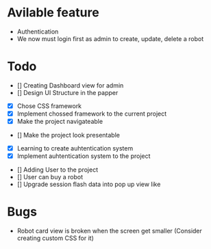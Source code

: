 # Avilable feature
- Authentication
- We now must login first as admin to create, update, delete a robot

# Todo
- [] Creating Dashboard view for admin
- [] Design UI Structure in the papper
- [x] Chose CSS framework
- [x] Implement chossed framework to the current project
- [x] Make the project navigateable
- [] Make the project look presentable
- [x] Learning to create auhtentication system
- [x] Implement auhtentication system to the project
- [] Adding User to the project
- [] User can buy a robot
- [] Upgrade session flash data into pop up view like

# Bugs
- Robot card view is broken when the screen get smaller (Consider creating custom CSS for it)